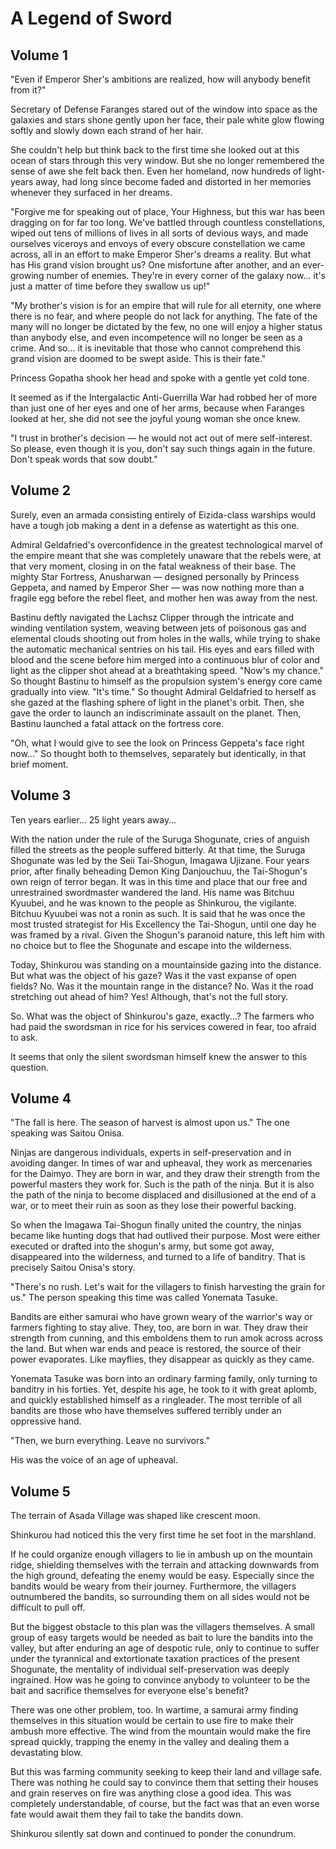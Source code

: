 # A Legend of Sword

## Volume 1

"Even if Emperor Sher's ambitions are realized, how will anybody benefit from it?"

Secretary of Defense Faranges stared out of the window into space as the galaxies and stars shone gently upon her face,
their pale white glow flowing softly and slowly down each strand of her hair.

She couldn't help but think back to the first time she looked out at this ocean of stars through this very window. But
she no longer remembered the sense of awe she felt back then. Even her homeland, now hundreds of light-years away, had
long since become faded and distorted in her memories whenever they surfaced in her dreams.

"Forgive me for speaking out of place, Your Highness, but this war has been dragging on for far too long. We've battled
through countless constellations, wiped out tens of millions of lives in all sorts of devious ways, and made ourselves
viceroys and envoys of every obscure constellation we came across, all in an effort to make Emperor Sher's dreams a
reality. But what has His grand vision brought us? One misfortune after another, and an ever-growing number of enemies.
They're in every corner of the galaxy now... it's just a matter of time before they swallow us up!"

"My brother's vision is for an empire that will rule for all eternity, one where there is no fear, and where people do
not lack for anything. The fate of the many will no longer be dictated by the few, no one will enjoy a higher status
than anybody else, and even incompetence will no longer be seen as a crime. And so... it is inevitable that those who
cannot comprehend this grand vision are doomed to be swept aside. This is their fate."

Princess Gopatha shook her head and spoke with a gentle yet cold tone.

It seemed as if the Intergalactic Anti-Guerrilla War had robbed her of more than just one of her eyes and one of her
arms, because when Faranges looked at her, she did not see the joyful young woman she once knew.

"I trust in brother's decision — he would not act out of mere self-interest. So please, even though it is you, don't say
such things again in the future. Don't speak words that sow doubt."

## Volume 2

Surely, even an armada consisting entirely of Eizida-class warships would have a tough job making a dent in a defense as
watertight as this one.

Admiral Geldafried's overconfidence in the greatest technological marvel of the empire meant that she was completely
unaware that the rebels were, at that very moment, closing in on the fatal weakness of their base. The mighty Star
Fortress, Anusharwan — designed personally by Princess Geppeta, and named by Emperor Sher — was now nothing more than a
fragile egg before the rebel fleet, and mother hen was away from the nest.

Bastinu deftly navigated the Lachsz Clipper through the intricate and winding ventilation system, weaving between jets
of poisonous gas and elemental clouds shooting out from holes in the walls, while trying to shake the automatic
mechanical sentries on his tail. His eyes and ears filled with blood and the scene before him merged into a continuous
blur of color and light as the clipper shot ahead at a breathtaking speed. "Now's my chance." So thought Bastinu to
himself as the propulsion system's energy core came gradually into view. "It's time." So thought Admiral Geldafried to
herself as she gazed at the flashing sphere of light in the planet's orbit. Then, she gave the order to launch an
indiscriminate assault on the planet. Then, Bastinu launched a fatal attack on the fortress core.

"Oh, what I would give to see the look on Princess Geppeta's face right now..." So thought both to themselves,
separately but identically, in that brief moment.

## Volume 3

Ten years earlier... 25 light years away...

With the nation under the rule of the Suruga Shogunate, cries of anguish filled the streets as the people suffered
bitterly. At that time, the Suruga Shogunate was led by the Seii Tai-Shogun, Imagawa Ujizane. Four years prior, after
finally beheading Demon King Danjouchuu, the Tai-Shogun's own reign of terror began. It was in this time and place that
our free and unrestrained swordmaster wandered the land. His name was Bitchuu Kyuubei, and he was known to the people as
Shinkurou, the vigilante. Bitchuu Kyuubei was not a ronin as such. It is said that he was once the most trusted
strategist for His Excellency the Tai-Shogun, until one day he was framed by a rival. Given the Shogun's paranoid
nature, this left him with no choice but to flee the Shogunate and escape into the wilderness.

Today, Shinkurou was standing on a mountainside gazing into the distance. But what was the object of his gaze? Was it
the vast expanse of open fields? No. Was it the mountain range in the distance? No. Was it the road stretching out ahead
of him? Yes! Although, that's not the full story.

So. What was the object of Shinkurou's gaze, exactly...? The farmers who had paid the swordsman in rice for his services
cowered in fear, too afraid to ask.

It seems that only the silent swordsman himself knew the answer to this question.

## Volume 4

"The fall is here. The season of harvest is almost upon us." The one speaking was Saitou Onisa.

Ninjas are dangerous individuals, experts in self-preservation and in avoiding danger. In times of war and upheaval,
they work as mercenaries for the Daimyo. They are born in war, and they draw their strength from the powerful masters
they work for. Such is the path of the ninja. But it is also the path of the ninja to become displaced and disillusioned
at the end of a war, or to meet their ruin as soon as they lose their powerful backing.

So when the Imagawa Tai-Shogun finally united the country, the ninjas became like hunting dogs that had outlived their
purpose. Most were either executed or drafted into the shogun's army, but some got away, disappeared into the
wilderness, and turned to a life of banditry. That is precisely Saitou Onisa's story.

"There's no rush. Let's wait for the villagers to finish harvesting the grain for us." The person speaking this time was
called Yonemata Tasuke.

Bandits are either samurai who have grown weary of the warrior's way or farmers fighting to stay alive. They, too, are
born in war. They draw their strength from cunning, and this emboldens them to run amok across across the land. But when
war ends and peace is restored, the source of their power evaporates. Like mayflies, they disappear as quickly as they
came.

Yonemata Tasuke was born into an ordinary farming family, only turning to banditry in his forties. Yet, despite his age,
he took to it with great aplomb, and quickly established himself as a ringleader. The most terrible of all bandits are
those who have themselves suffered terribly under an oppressive hand.

"Then, we burn everything. Leave no survivors."

His was the voice of an age of upheaval.

## Volume 5

The terrain of Asada Village was shaped like crescent moon.

Shinkurou had noticed this the very first time he set foot in the marshland.

If he could organize enough villagers to lie in ambush up on the mountain ridge, shielding themselves with the terrain
and attacking downwards from the high ground, defeating the enemy would be easy. Especially since the bandits would be
weary from their journey. Furthermore, the villagers outnumbered the bandits, so surrounding them on all sides would not
be difficult to pull off.

But the biggest obstacle to this plan was the villagers themselves. A small group of easy targets would be needed as
bait to lure the bandits into the valley, but after enduring an age of despotic rule, only to continue to suffer under
the tyrannical and extortionate taxation practices of the present Shogunate, the mentality of individual
self-preservation was deeply ingrained. How was he going to convince anybody to volunteer to be the bait and sacrifice
themselves for everyone else's benefit?

There was one other problem, too. In wartime, a samurai army finding themselves in this situation would be certain to
use fire to make their ambush more effective. The wind from the mountain would make the fire spread quickly, trapping
the enemy in the valley and dealing them a devastating blow.

But this was farming community seeking to keep their land and village safe. There was nothing he could say to convince
them that setting their houses and grain reserves on fire was anything close a good idea. This was completely
understandable, of course, but the fact was that an even worse fate would await them they fail to take the bandits down.

Shinkurou silently sat down and continued to ponder the conundrum.
